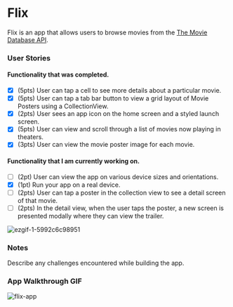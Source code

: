 # Flix

Flix is an app that allows users to browse movies from the [The Movie Database API](http://docs.themoviedb.apiary.io/#).

### User Stories

#### Functionality that was completed.
- [X] (5pts) User can tap a cell to see more details about a particular movie.
- [X] (5pts) User can tap a tab bar button to view a grid layout of Movie Posters using a CollectionView.
- [X] (2pts) User sees an app icon on the home screen and a styled launch screen.
- [X] (5pts) User can view and scroll through a list of movies now playing in theaters.
- [X] (3pts) User can view the movie poster image for each movie.

#### Functionality that I am currently working on.
- [ ] (2pt) User can view the app on various device sizes and orientations.
- [X] (1pt) Run your app on a real device.
- [ ] (2pts) User can tap a poster in the collection view to see a detail screen of that movie.
- [ ] (2pts) In the detail view, when the user taps the poster, a new screen is presented modally where they can view the trailer.

![ezgif-1-5992c6c98951](https://user-images.githubusercontent.com/79735610/144703761-876c739a-12cf-4cf5-abcb-1f3c2d747219.gif)


### Notes
Describe any challenges encountered while building the app.


### App Walkthrough GIF
![flix-app](https://user-images.githubusercontent.com/79735610/142749469-d16b04fd-edea-4d4b-ab12-495f379e76ac.gif)

